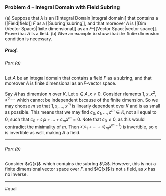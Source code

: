 ### Problem 4 – Integral Domain with Field Subring
(a) Suppose that $A$ is an [[Integral Domain|integral domain]] that contains a [[Field|field]] $F$ as a [[Subring|subring]], and that moreover $A$ is [[Dim (Vector Space)|finite dimensional]] as an $F$-[[Vector Space|vector space]]. Prove that $A$ is a field.
(b) Give an example to show that the finite dimension condition is necessary.

##### *Proof.*
###### Part (a)
Let $A$ be an integral domain that contains a field $F$ as a subring, and that moreover $A$ is finite dimensional as an $F$-vector space. 

Say 𝐴 has dimension $n$ over $K$. Let $x\in A,x\neq0$. Consider elements $1,x,x^2,x^{3,\dots,}$ which cannot be independent because of the finite dimension. So we may choose $m$ so that $1,x,\dots,x^m$ is linearly dependent over $K$ and  is as small as possible. This means that we may find $c_0,c_1,\dots,c^{m}\in K$, not all equal to $0$, such that $c_0+c_1x+\dots+c_mx^m=0$. Note that $c_0\neq0$, as this would contradict the minimality of $m$. Then $x(c_1+\dots+c)_mx^{m-1})$ is invertible, so 𝑥 is invertible as well, making $A$ a field.
***
###### Part (b)
Consider $\Q[x]$, which contains the subring $\Q$. However, this is not a finite dimensional vector space over $F$, and $\Q[x]$ is not a field, as $x$ has no inverse. 
***
#qual